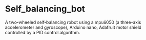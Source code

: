 # Self_balancing_bot
A two-wheeled self-balancing robot using a mpu6050 (a three-axis accelerometer and gyroscope), Arduino nano, Adafruit motor shield controlled by a PID control algorithm.
